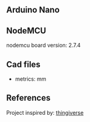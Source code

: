 



## Arduino Nano
## NodeMCU
nodemcu board version: 2.7.4




## Cad files
- metrics: mm



## References
Project inspired by: [thingiverse](https://www.thingiverse.com/thing:4118457)
